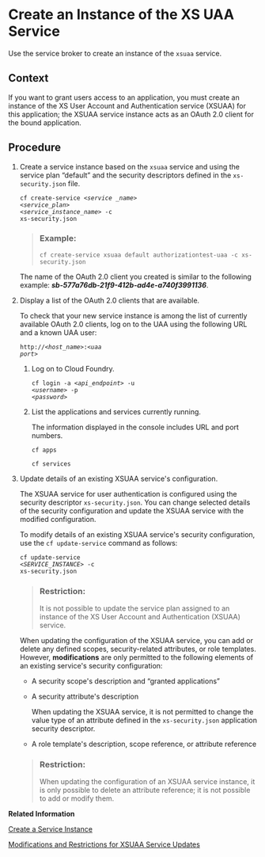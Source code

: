 <!-- loio41457ec69606454a9cebeb8360e266ed -->

# Create an Instance of the XS UAA Service

Use the service broker to create an instance of the `xsuaa` service.



## Context

If you want to grant users access to an application, you must create an instance of the XS User Account and Authentication service \(XSUAA\) for this application; the XSUAA service instance acts as an OAuth 2.0 client for the bound application.



## Procedure

1.  Create a service instance based on the `xsuaa` service and using the service plan “default” and the security descriptors defined in the `xs-security.json` file.

    <code>cf create-service <i class="varname">&lt;service _name&gt;</i> <i class="varname">&lt;service_plan&gt;</i> <i class="varname">&lt;service_instance_name&gt;</i> -c xs-security.json</code>

    > ### Example:  
    > `cf create-service xsuaa default authorizationtest-uaa -c xs-security.json`

    The name of the OAuth 2.0 client you created is similar to the following example: ***sb-577a76db-21f9-412b-ad4e-a740f3991136***.

2.  Display a list of the OAuth 2.0 clients that are available.

    To check that your new service instance is among the list of currently available OAuth 2.0 clients, log on to the UAA using the following URL and a known UAA user:

    <code>http://<i class="varname">&lt;host_name&gt;</i>:<i class="varname">&lt;uaa port&gt;</i></code>

    1.  Log on to Cloud Foundry.

        <code>cf login -a <i class="varname">&lt;api_endpoint&gt;</i> -u <i class="varname">&lt;username&gt;</i> -p <i class="varname">&lt;password&gt;</i></code>

    2.  List the applications and services currently running.

        The information displayed in the console includes URL and port numbers.

        `cf apps`

        `cf services`


3.  Update details of an existing XSUAA service's configuration.

    The XSUAA service for user authentication is configured using the security descriptor `xs-security.json`. You can change selected details of the security configuration and update the XSUAA service with the modified configuration.

    To modify details of an existing XSUAA service's security configuration, use the `cf update-service` command as follows:

    <code>cf update-service <i class="varname">&lt;SERVICE_INSTANCE&gt;</i> -c xs-security.json</code>

    > ### Restriction:  
    > It is not possible to update the service plan assigned to an instance of the XS User Account and Authentication \(XSUAA\) service.

    When updating the configuration of the XSUAA service, you can add or delete any defined scopes, security-related attributes, or role templates. However, **modifications** are only permitted to the following elements of an existing service's security configuration:

    -   A security scope's description and “granted applications”
    -   A security attribute's description

        When updating the XSUAA service, it is not permitted to change the value type of an attribute defined in the `xs-security.json` application security descriptor.

    -   A role template's description, scope reference, or attribute reference

    > ### Restriction:  
    > When updating the configuration of an XSUAA service instance, it is only possible to delete an attribute reference; it is not possible to add or modify them.


**Related Information**  


[Create a Service Instance](../70-HANA-Cloud-DB-Dev-App-Services/create-a-service-instance-355f3b1.md "Make a service instance available to applications.")

[Modifications and Restrictions for XSUAA Service Updates](modifications-and-restrictions-for-xsuaa-service-updates-ca1ac42.md "Restrictions apply to which parts of the application's security description you can change and apply when updating an instance of the XSUAA service.")

